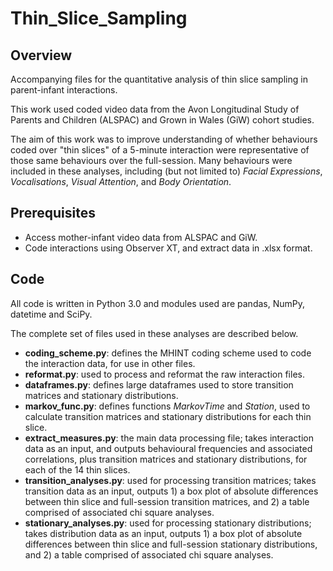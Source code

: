# Thin_Slice_Sampling

## Overview
Accompanying files for the quantitative analysis of thin slice sampling in parent-infant interactions. 

This work used coded video data from the Avon Longitudinal Study of Parents and Children (ALSPAC) and Grown in Wales (GiW) cohort studies.

The aim of this work was to improve understanding of whether behaviours coded over "thin slices" of a 5-minute interaction were representative of those same behaviours over the full-session. Many behaviours were included in these analyses, including (but not limited to) *Facial Expressions*, *Vocalisations*, *Visual Attention*, and *Body Orientation*.

## Prerequisites
* Access mother-infant video data from ALSPAC and GiW. 
* Code interactions using Observer XT, and extract data in .xlsx format.

## Code
All code is written in Python 3.0 and modules used are pandas, NumPy, datetime and SciPy.

The complete set of files used in these analyses are described below.

* **coding_scheme.py**: defines the MHINT coding scheme used to code the interaction data, for use in other files.
* **reformat.py**: used to process and reformat the raw interaction files. 
* **dataframes.py**: defines large dataframes used to store transition matrices and stationary distributions.
* **markov_func.py**: defines functions *MarkovTime* and *Station*, used to calculate transition matrices and stationary distributions for each thin slice.
* **extract_measures.py**: the main data processing file; takes interaction data as an input, and outputs behavioural frequencies and associated correlations, plus transition matrices and stationary distributions, for each of the 14 thin slices.
* **transition_analyses.py**: used for processing transition matrices; takes transition data as an input, outputs 1) a box plot of absolute differences between thin slice and full-session transition matrices, and 2) a table comprised of associated chi square analyses.
* **stationary_analyses.py**: used for processing stationary distributions; takes distribution data as an input, outputs 1) a box plot of absolute differences between thin slice and full-session stationary distributions, and 2) a table comprised of associated chi square analyses.
